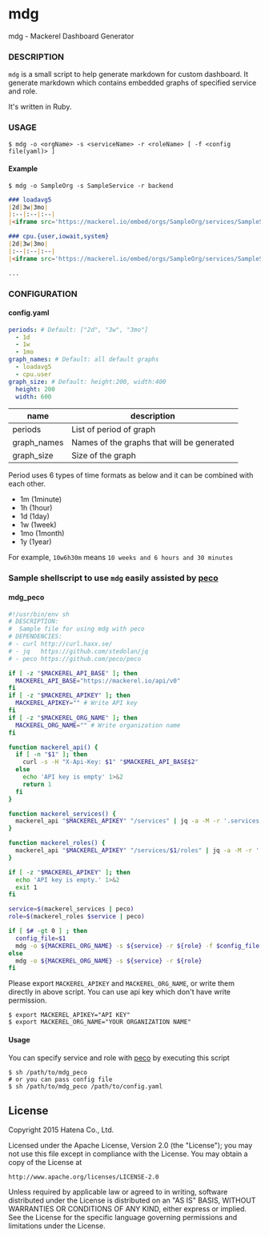 # mdg

mdg - Mackerel Dashboard Generator

### DESCRIPTION

`mdg` is a small script to help generate markdown for custom dashboard.
It generate markdown which contains embedded graphs of specified service and role.

It's written in Ruby.

### USAGE

```
$ mdg -o <orgName> -s <serviceName> -r <roleName> [ -f <config file(yaml)> ]
```

#### Example

```
$ mdg -o SampleOrg -s SampleService -r backend
```

```md
### loadavg5
|2d|3w|3mo|
|:--|:--|:--|
|<iframe src='https://mackerel.io/embed/orgs/SampleOrg/services/SampleService/backend?graph=loadavg5&amp;period=2d' height='200' width='400' frameborder='0'></iframe>|<iframe src='https://mackerel.io/embed/orgs/SampleOrg/services/SampleService/backend?graph=loadavg5&amp;period=3w' height='200' width='400' frameborder='0'></iframe>|<iframe src='https://mackerel.io/embed/orgs/SampleOrg/services/SampleService/backend?graph=loadavg5&amp;period=3mo' height='200' width='400' frameborder='0'></iframe>|

### cpu.{user,iowait,system}
|2d|3w|3mo|
|:--|:--|:--|
|<iframe src='https://mackerel.io/embed/orgs/SampleOrg/services/SampleService/backend?graph=cpu.%7Buser%2Ciowait%2Csystem%7D&amp;period=2d' height='200' width='400' frameborder='0'></iframe>|<iframe src='https://mackerel.io/embed/orgs/SampleOrg/services/SampleService/backend?graph=cpu.%7Buser%2Ciowait%2Csystem%7D&amp;period=3w' height='200' width='400' frameborder='0'></iframe>|<iframe src='https://mackerel.io/embed/orgs/SampleOrg/services/SampleService/backend?graph=cpu.%7Buser%2Ciowait%2Csystem%7D&amp;period=3mo' height='200' width='400' frameborder='0'></iframe>|

...

```

### CONFIGURATION

#### config.yaml

```yaml
periods: # Default: ["2d", "3w", "3mo"]
  - 1d
  - 1w
  - 1mo
graph_names: # Default: all default graphs
  - loadavg5
  - cpu.user
graph_size: # Default: height:200, width:400
  height: 200
  width: 600
```

|name       |description                                |
|---        |---                                        |
|periods    |List of period of graph                    |
|graph_names|Names of the graphs that will be generated |
|graph_size |Size of the graph                          |

Period uses 6 types of time formats as below and it can be combined with each other.

- 1m (1minute)
- 1h (1hour)
- 1d (1day)
- 1w (1week)
- 1mo (1month)
- 1y (1year)

For example, `10w6h30m` means `10 weeks and 6 hours and 30 minutes`

### Sample shellscript to use `mdg` easily assisted by [peco](https://github.com/peco/peco)

#### mdg_peco

```sh
#!/usr/bin/env sh
# DESCRIPTION:
#  Sample file for using mdg with peco
# DEPENDENCIES:
# - curl http://curl.haxx.se/
# - jq   https://github.com/stedolan/jq
# - peco https://github.com/peco/peco

if [ -z "$MACKEREL_API_BASE" ]; then
  MACKEREL_API_BASE="https://mackerel.io/api/v0"
fi
if [ -z "$MACKEREL_APIKEY" ]; then
  MACKEREL_APIKEY="" # Write API key
fi
if [ -z "$MACKEREL_ORG_NAME" ]; then
  MACKEREL_ORG_NAME="" # Write organization name
fi

function mackerel_api() {
  if [ -n "$1" ]; then
    curl -s -H "X-Api-Key: $1" "$MACKEREL_API_BASE$2"
  else
    echo 'API key is empty' 1>&2
    return 1
  fi
}

function mackerel_services() {
  mackerel_api "$MACKEREL_APIKEY" "/services" | jq -a -M -r '.services[].name'
}

function mackerel_roles() {
  mackerel_api "$MACKEREL_APIKEY" "/services/$1/roles" | jq -a -M -r '.roles[].name'
}

if [ -z "$MACKEREL_APIKEY" ]; then
  echo 'API key is empty.' 1>&2
  exit 1
fi

service=$(mackerel_services | peco)
role=$(mackerel_roles $service | peco)

if [ $# -gt 0 ] ; then
  config_file=$1
  mdg -o ${MACKEREL_ORG_NAME} -s ${service} -r ${role} -f $config_file
else
  mdg -o ${MACKEREL_ORG_NAME} -s ${service} -r ${role}
fi
```

Please export `MACKEREL_APIKEY` and `MACKEREL_ORG_NAME`, or write them directly in above script.
You can use api key which don't have write permission.

```
$ export MACKEREL_APIKEY="API KEY"
$ export MACKEREL_ORG_NAME="YOUR ORGANIZATION NAME"
```

#### Usage

You can specify service and role with [peco](https://github.com/peco/peco) by executing this script

```
$ sh /path/to/mdg_peco
# or you can pass config file
$ sh /path/to/mdg_peco /path/to/config.yaml
```

License
-------

Copyright 2015 Hatena Co., Ltd.

Licensed under the Apache License, Version 2.0 (the "License"); you may not use this file except in compliance with the License. You may obtain a copy of the License at

    http://www.apache.org/licenses/LICENSE-2.0

Unless required by applicable law or agreed to in writing, software distributed under the License is distributed on an "AS IS" BASIS, WITHOUT WARRANTIES OR CONDITIONS OF ANY KIND, either express or implied. See the License for the specific language governing permissions and limitations under the License.
